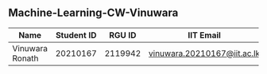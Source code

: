 ## Machine-Learning-CW-Vinuwara

|  Name |  Student ID | RGU ID | IIT Email | 
|---|---|---|---|
| Vinuwara Ronath | 20210167  | 2119942  |  vinuwara.20210167@iit.ac.lk | 
